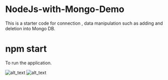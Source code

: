 # NodeJs-with-Mongo-Demo
This is a starter code for connection , data manipulation such as adding and deletion into Mongo DB.

# npm start 
To run the application.

![alt_text](https://github.com/jitunayak/NodeJs-with-Mongo-Demo/tree/master/snapshots/add.jpg)
![alt_text](https://github.com/jitunayak/NodeJs-with-Mongo-Demo/tree/master/snapshots/course_list.jpg)

